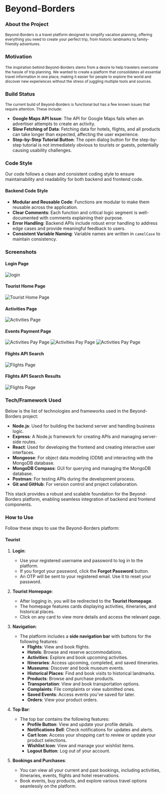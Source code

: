# Beyond-Borders

### About the Project
<p style="font-size: 12px;">
Beyond-Borders is a travel platform designed to simplify vacation planning, offering everything you need to create your perfect trip, from historic landmarks to family-friendly adventures.
</p>

### Motivation
<p style="font-size: 12px;">
The inspiration behind Beyond-Borders stems from a desire to help travelers overcome the hassle of trip planning. We wanted to create a platform that consolidates all essential travel information in one place, making it easier for people to explore the world and discover new experiences without the stress of juggling multiple tools and sources.
</p>

### Build Status

<p style="font-size: 12px;">
The current build of Beyond-Borders is functional but has a few known issues that require attention. These include:
</p>

- **Google Maps API Issue**: The API for Google Maps fails when an advertiser attempts to create an activity. 
- **Slow Fetching of Data**: Fetching data for hotels, flights, and all products can take longer than expected, affecting the user experience.
- **Step-by-Step Tutorial Button**: The open dialog button for the step-by-step tutorial is not immediately obvious to tourists or guests, potentially causing usability challenges.

### Code Style

Our code follows a clean and consistent coding style to ensure maintainability and readability for both backend and frontend code. 

#### Backend Code Style
- **Modular and Reusable Code**: Functions are modular to make them reusable across the application.
- **Clear Comments**: Each function and critical logic segment is well-documented with comments explaining their purpose.
- **Error Handling**: Backend APIs include robust error handling to address edge cases and provide meaningful feedback to users.
- **Consistent Variable Naming**: Variable names are written in `camelCase` to maintain consistency.

### Screenshots
#### Login Page
![login](src/screenshots/login.png)
#### Tourist Home Page
![Tourist Home Page](src/screenshots/touristHomePage.PNG)
#### Activities Page
![Activities Page](src/screenshots/activities.PNG)
#### Events Payment Page
![Activities Pay Page](src/screenshots/activityPay1.PNG)
![Activities Pay Page](src/screenshots/activityPay2.PNG)
![Activities Pay Page](src/screenshots/activityPay3.PNG)
#### Flights API Search
![Flights Page](src/screenshots/flights.PNG)
#### Flights API Search Results
![Flights Page](src/screenshots/flights2.PNG)

### Tech/Framework Used
Below is the list of technologies and frameworks used in the Beyond-Borders project:

- **Node.js**: Used for building the backend server and handling business logic.
- **Express**: A Node.js framework for creating APIs and managing server-side routes.
- **React**: Used for developing the frontend and creating interactive user interfaces.
- **Mongoose**: For object data modeling (ODM) and interacting with the MongoDB database.
- **MongoDB Compass**: GUI for querying and managing the MongoDB database.
- **Postman**: For testing APIs during the development process.
- **Git and GitHub**: For version control and project collaboration.

This stack provides a robust and scalable foundation for the Beyond-Borders platform, enabling seamless integration of backend and frontend components.
### How to Use

Follow these steps to use the Beyond-Borders platform:
#### Tourist

1. **Login**:
   - Use your registered username and password to log in to the platform.
   - If you forgot your password, click the **Forgot Password** button.
   - An OTP will be sent to your registered email. Use it to reset your password.

2. **Tourist Homepage**:
   - After logging in, you will be redirected to the **Tourist Homepage**.
   - The homepage features cards displaying activities, itineraries, and historical places.
   - Click on any card to view more details and access the relevant page.

3. **Navigation**:
   - The platform includes a **side navigation bar** with buttons for the following features:
     - **Flights**: View and book flights.
     - **Hotels**: Browse and reserve accommodations.
     - **Activities**: Explore and book upcoming activities.
     - **Itineraries**: Access upcoming, completed, and saved itineraries.
     - **Museums**: Discover and book museum events.
     - **Historical Places**: Find and book visits to historical landmarks.
     - **Products**: Browse and purchase products.
     - **Transportation**: View and book transportation options.
     - **Complaints**: File complaints or view submitted ones.
     - **Saved Events**: Access events you’ve saved for later.
     - **Orders**: View your product orders.

4. **Top Bar**:
   - The top bar contains the following features:
     - **Profile Button**: View and update your profile details.
     - **Notifications Bell**: Check notifications for updates and alerts.
     - **Cart Icon**: Access your shopping cart to review or update your product selections.
     - **Wishlist Icon**: View and manage your wishlist items.
     - **Logout Button**: Log out of your account.

5. **Bookings and Purchases**:
   - You can view all your current and past bookings, including activities, itineraries, events, flights and hotel reservations.
   - Book events, buy products, and explore various travel options seamlessly on the platform.


